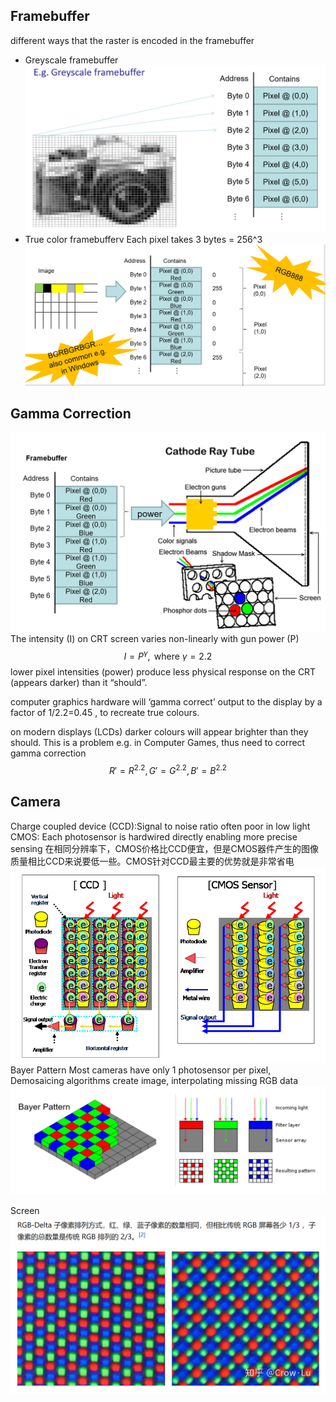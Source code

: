 ## Framebuffer

different ways that the raster is encoded in the framebuffer
* Greyscale framebuffer
![](images\grayscale.png)
* True color framebufferv
Each pixel takes 3 bytes = 256^3
![](images\truecolor.png)

## Gamma Correction
![](images\crt.png)
The intensity (I) on CRT screen varies non-linearly with gun power (P)
$$I = P^\gamma,  \text{ where } \gamma=2.2$$
lower pixel intensities (power) produce less physical response on the CRT (appears darker) than it “should”.

computer graphics hardware will ‘gamma correct’ output to the display by a factor of 1/2.2=0.45 , to recreate true colours.  

on modern displays (LCDs) darker colours will appear brighter than they should.  This is a problem e.g. in Computer Games, thus need to correct gamma correction
$$R'=R^{2.2},G'=G^{2.2},B'=B^{2.2}$$

## Camera

Charge coupled device (CCD):Signal to noise ratio often poor in low light  
CMOS: Each photosensor is hardwired directly enabling more precise sensing
在相同分辨率下，CMOS价格比CCD便宜，但是CMOS器件产生的图像质量相比CCD来说要低一些。CMOS针对CCD最主要的优势就是非常省电
![](images\ccd_cmos.png)
Bayer Pattern 
Most cameras have only 1 photosensor per pixel, Demosaicing algorithms create image, interpolating missing RGB data
![](images\bayer.png)

Screen  
![](images\screen.png)
